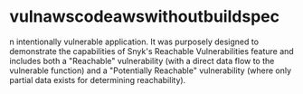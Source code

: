 # vulnawscodeawswithoutbuildspec
n intentionally vulnerable application. It was purposely designed to demonstrate the capabilities of Snyk's Reachable Vulnerabilities feature and includes both a "Reachable" vulnerability (with a direct data flow to the vulnerable function) and a "Potentially Reachable" vulnerability (where only partial data exists for determining reachability).
